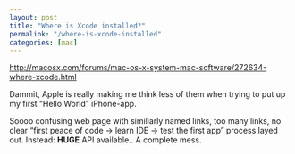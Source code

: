 ```yaml
---
layout: post
title: "Where is Xcode installed?"
permalink: "/where-is-xcode-installed"
categories: [mac]
---
```


<a href="http://macosx.com/forums/mac-os-x-system-mac-software/272634-where-xcode.html">http://macosx.com/forums/mac-os-x-system-mac-software/272634-where-xcode.html</a>

Dammit, Apple is really making me think less of them when trying to put up my first “Hello World” iPhone-app.

Soooo confusing web page with similiarly named links, too many links, no clear “first peace of code -&gt; learn IDE -&gt; test the first app” process layed out. Instead: <strong>HUGE</strong> API available.. A complete mess.
